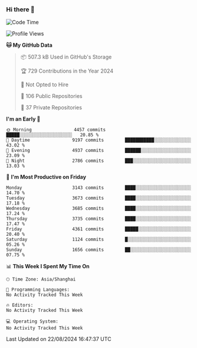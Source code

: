 ### Hi there 👋

<!--
**qbosen/qbosen** is a ✨ _special_ ✨ repository because its `README.md` (this file) appears on your GitHub profile.

Here are some ideas to get you started:

- 🔭 I’m currently working on ...
- 🌱 I’m currently learning ...
- 👯 I’m looking to collaborate on ...
- 🤔 I’m looking for help with ...
- 💬 Ask me about ...
- 📫 How to reach me: ...
- 😄 Pronouns: ...
- ⚡ Fun fact: ...
-->

<!--START_SECTION:waka-->
![Code Time](http://img.shields.io/badge/Code%20Time-2%2C111%20hrs%2036%20mins-blue)

![Profile Views](http://img.shields.io/badge/Profile%20Views-0-blue)

**🐱 My GitHub Data** 

> 📦 507.3 kB Used in GitHub's Storage 
 > 
> 🏆 729 Contributions in the Year 2024
 > 
> 🚫 Not Opted to Hire
 > 
> 📜 106 Public Repositories 
 > 
> 🔑 37 Private Repositories 
 > 
**I'm an Early 🐤** 

```text
🌞 Morning                4457 commits        █████░░░░░░░░░░░░░░░░░░░░   20.85 % 
🌆 Daytime                9197 commits        ███████████░░░░░░░░░░░░░░   43.02 % 
🌃 Evening                4937 commits        ██████░░░░░░░░░░░░░░░░░░░   23.09 % 
🌙 Night                  2786 commits        ███░░░░░░░░░░░░░░░░░░░░░░   13.03 % 
```
📅 **I'm Most Productive on Friday** 

```text
Monday                   3143 commits        ████░░░░░░░░░░░░░░░░░░░░░   14.70 % 
Tuesday                  3673 commits        ████░░░░░░░░░░░░░░░░░░░░░   17.18 % 
Wednesday                3685 commits        ████░░░░░░░░░░░░░░░░░░░░░   17.24 % 
Thursday                 3735 commits        ████░░░░░░░░░░░░░░░░░░░░░   17.47 % 
Friday                   4361 commits        █████░░░░░░░░░░░░░░░░░░░░   20.40 % 
Saturday                 1124 commits        █░░░░░░░░░░░░░░░░░░░░░░░░   05.26 % 
Sunday                   1656 commits        ██░░░░░░░░░░░░░░░░░░░░░░░   07.75 % 
```


📊 **This Week I Spent My Time On** 

```text
🕑︎ Time Zone: Asia/Shanghai

💬 Programming Languages: 
No Activity Tracked This Week

🔥 Editors: 
No Activity Tracked This Week

💻 Operating System: 
No Activity Tracked This Week
```


 Last Updated on 22/08/2024 16:47:37 UTC
<!--END_SECTION:waka-->
